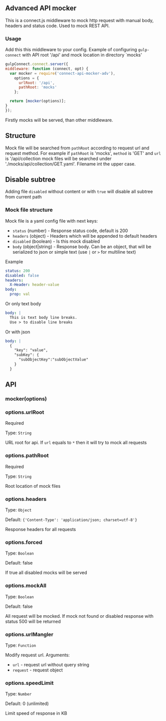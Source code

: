 ## Advanced API mocker

This is a connect.js middleware to mock http request with manual body, headers and status code. Used to mock REST API.

### Usage

Add this this middleware to your config. Example of configuring `gulp-connect` with API root '/api' and 
mock location in directory `mocks'
```javascript
gulpConnect.connect.server({
middleware: function (connect, opt) {
  var mocker = require('connect-api-mocker-adv'),
    options = {
      urlRoot: '/api',
      pathRoot: 'mocks'
    };

  return [mocker(options)];
}
});
```

Firstly mocks will be served, than other middleware.
          
## Structure

Mock file will be searched from `pathRoot` according to request url and request method. 
For example if `pathRoot` is 'mocks', `method` is 'GET' and `url` is '/api/collection mock files will be searched under 
'./mocks/api/collection/GET.yaml'. Filename int the upper case.


## Disable subtree

Adding file `disabled` without content or with `true` will disable all subtree from current path 
 
### Mock file structure

Mock file is a yaml config file with next keys:

+ `status` (number) - Response status code, default is 200
+ `headers` (object) - Headers which will be appended to default headers
+ `disabled` (boolean) - Is this mock disabled
+ `body` (object|string) - Response body. Can be an object, that will be serialized to json or simple text (use `|` or `>` for multiline
    text)
   
   
Example 
```yaml
status: 200
disabled: false
headers:
  X-Header: header-value
body:
  prop: val
``` 
Or only text body

```yaml
body: |
  This is text body line breaks.
  Use > to disable line breaks
```
Or with json
```yaml
body: |
  {
    "key": "value",
    "subKey": {
      "subObjectKey":"subObjectValue"
    }
  }
```
## API

### mocker(options)

### options.urlRoot

Required

Type: `String` 

URL root for api. If `url` equals to `*` then it will try to mock all requests

### options.pathRoot

Required

Type: `String`

Root location of mock files

### options.headers

Type: `Object`

Default: `{'Content-Type': 'application/json; charset=utf-8'}`

Response headers for all requests

### options.forced

Type: `Boolean`

Default: false

If true all disabled mocks will be served

### options.mockAll

Type: `Boolean`

Default: false

All request will be mocked. If mock not found or disabled response with status 500 will be returned

### options.urlMangler

Type: `Function`

Modify request url. Arguments: 
- `url` - request url without query string
- `request` - request object

### options.speedLimit

Type: `Number`

Default: 0 (unlimited) 

Limit speed of response in KB




 

 
